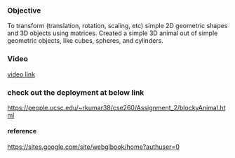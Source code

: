 ### Objective

To transform (translation, rotation, scaling, etc) simple 2D geometric shapes and 3D objects using matrices. Created a simple 3D animal out of simple geometric objects, like cubes, spheres, and cylinders.

### Video

[video link](https://www.youtube.com/watch?v=8xgejUPmGgo&list=PLbyTU_tFIkcPmW6JknG_z9jdWDpJt7DYS&ab_channel=UCSCCSE160)

### check out the deployment at below link

https://people.ucsc.edu/~rkumar38/cse260/Assignment_2/blockyAnimal.html

#### reference

https://sites.google.com/site/webglbook/home?authuser=0
